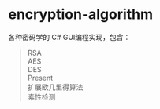 # encryption-algorithm
各种密码学的 C# GUI编程实现，包含：  
> RSA  
> AES  
> DES  
> Present  
> 扩展欧几里得算法  
> 素性检测  
